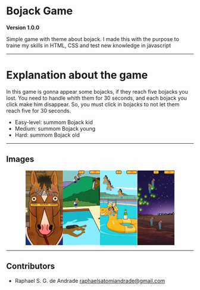 # Bojack Game

**Version 1.0.0**

Simple game with theme about bojack. I made this with the purpose to traine my skills in HTML, CSS and test new knowledge in javascript

---
# Explanation about the game

In this game is gonna appear some bojacks, if they reach five bojacks you lost. You need to handle whith them for 30 seconds,
and each bojack you click make him disappear. So, you must click in bojacks to not let them reach five for 30 seconds.  
- Easy-level: summom Bojack kid<br/>
- Medium: summom Bojack young<br/>
- Hard: summom Bojack old<br/>
---
## Images
<div style="display: flex; justify-content: center">
<img src="assets/images/home.png" width="100" height="200">
<img src="assets/images/easy_level.png" width="100" height="200">
<img src="assets/images/medium_level.png" width="100" height="200">
<img src="assets/images/hard_level.png" width="100" height="200">
</div>


---
## Contributors

- Raphael S. G. de Andrade <raphaelsatomiandrade@gmail.com>
